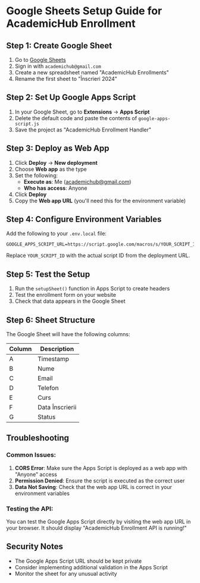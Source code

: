 # Google Sheets Setup Guide for AcademicHub Enrollment

## Step 1: Create Google Sheet

1. Go to [Google Sheets](https://sheets.google.com)
2. Sign in with `academichub@gmail.com`
3. Create a new spreadsheet named "AcademicHub Enrollments"
4. Rename the first sheet to "Înscrieri 2024"

## Step 2: Set Up Google Apps Script

1. In your Google Sheet, go to **Extensions** → **Apps Script**
2. Delete the default code and paste the contents of `google-apps-script.js`
3. Save the project as "AcademicHub Enrollment Handler"

## Step 3: Deploy as Web App

1. Click **Deploy** → **New deployment**
2. Choose **Web app** as the type
3. Set the following:
   - **Execute as**: Me (academichub@gmail.com)
   - **Who has access**: Anyone
4. Click **Deploy**
5. Copy the **Web app URL** (you'll need this for the environment variable)

## Step 4: Configure Environment Variables

Add the following to your `.env.local` file:

```env
GOOGLE_APPS_SCRIPT_URL=https://script.google.com/macros/s/YOUR_SCRIPT_ID/exec
```

Replace `YOUR_SCRIPT_ID` with the actual script ID from the deployment URL.

## Step 5: Test the Setup

1. Run the `setupSheet()` function in Apps Script to create headers
2. Test the enrollment form on your website
3. Check that data appears in the Google Sheet

## Step 6: Sheet Structure

The Google Sheet will have the following columns:

| Column | Description |
|--------|-------------|
| A | Timestamp |
| B | Nume |
| C | Email |
| D | Telefon |
| E | Curs |
| F | Data Înscrierii |
| G | Status |

## Troubleshooting

### Common Issues:

1. **CORS Error**: Make sure the Apps Script is deployed as a web app with "Anyone" access
2. **Permission Denied**: Ensure the script is executed as the correct user
3. **Data Not Saving**: Check that the web app URL is correct in your environment variables

### Testing the API:

You can test the Google Apps Script directly by visiting the web app URL in your browser. It should display "AcademicHub Enrollment API is running!"

## Security Notes

- The Google Apps Script URL should be kept private
- Consider implementing additional validation in the Apps Script
- Monitor the sheet for any unusual activity
